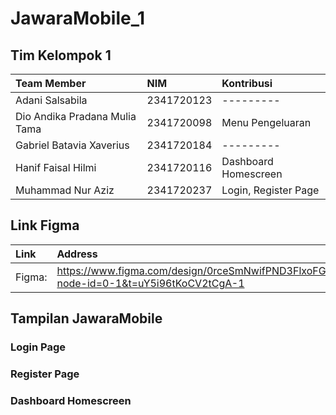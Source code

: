 # JawaraMobile_1

## Tim Kelompok 1

| Team Member                   | NIM        | Kontribusi           |
| :---------------------------- | :--------- | :------------------- |
| Adani Salsabila               | 2341720123 | ---------            |
| Dio Andika Pradana Mulia Tama | 2341720098 | Menu Pengeluaran     |
| Gabriel Batavia Xaverius      | 2341720184 | ---------            |
| Hanif Faisal Hilmi            | 2341720116 | Dashboard Homescreen |
| Muhammad Nur Aziz             | 2341720237 | Login, Register Page |

## Link Figma

| Link   | Address                                                                                       |
| :----- | :-------------------------------------------------------------------------------------------- |
| Figma: | https://www.figma.com/design/0rceSmNwifPND3FlxoFGlB/JawaraUI?node-id=0-1&t=uY5i96tKoCV2tCgA-1 |

## Tampilan JawaraMobile

### Login Page

### Register Page

### Dashboard Homescreen
